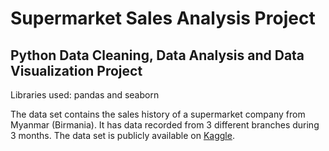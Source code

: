 # Supermarket Sales Analysis Project
## Python Data Cleaning, Data Analysis and Data Visualization Project

Libraries used: pandas and seaborn

The data set contains the sales history of a supermarket company from Myanmar (Birmania). It has data recorded from 3 different branches during 3 months.
The data set is publicly available on [Kaggle](https://www.kaggle.com/datasets/aungpyaeap/supermarket-sales).
